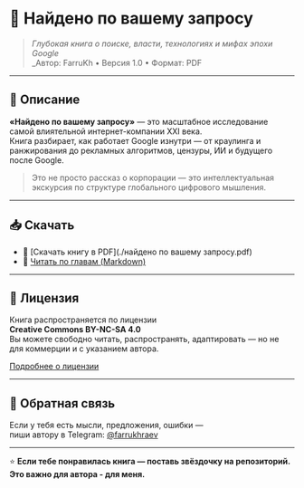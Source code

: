# 📘 Найдено по вашему запросу

> _Глубокая книга о поиске, власти, технологиях и мифах эпохи Google_  
> _Автор: FarruKh • Версия 1.0 • Формат: PDF

---

## 🧠 Описание

**«Найдено по вашему запросу»** — это масштабное исследование самой влиятельной интернет-компании XXI века.  
Книга разбирает, как работает Google изнутри — от краулинга и ранжирования до рекламных алгоритмов, цензуры, ИИ и будущего после Google.

> Это не просто рассказ о корпорации — это интеллектуальная экскурсия по структуре глобального цифрового мышления.

---

## 📥 Скачать

- 📄 [Скачать книгу в PDF](./найдено по вашему запросу.pdf)  
- 📁 [Читать по главам (Markdown)](https://github.com/verranove/google-book/blob/master/%D0%BD%D0%B0%D0%B9%D0%B4%D0%B5%D0%BD%D0%BE%20%D0%BF%D0%BE%20%D0%B2%D0%B0%D1%88%D0%B5%D0%BC%D1%83%20%D0%B7%D0%B0%D0%BF%D1%80%D0%BE%D1%81%D1%83.pdf)  

---

## 📜 Лицензия

Книга распространяется по лицензии  
**Creative Commons BY-NC-SA 4.0**  
Вы можете свободно читать, распространять, адаптировать — но не для коммерции и с указанием автора.

[Подробнее о лицензии](https://creativecommons.org/licenses/by-nc-sa/4.0/)

---

## 💬 Обратная связь

Если у тебя есть мысли, предложения, ошибки —  
пиши автору в Telegram: [@farrukhraev](https://t.me/farrukhraev)

---

⭐️ **Если тебе понравилась книга — поставь звёздочку на репозиторий. Это важно для автора - для меня.**
